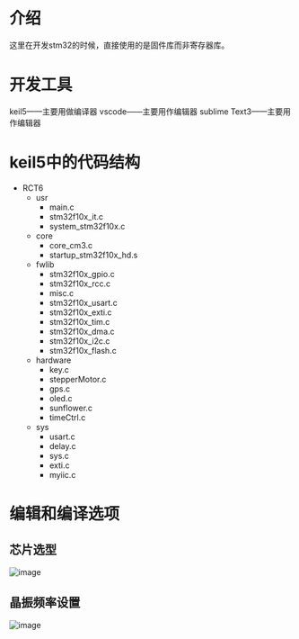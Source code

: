 # 介绍
这里在开发stm32的时候，直接使用的是固件库而非寄存器库。

# 开发工具
keil5——主要用做编译器
vscode——主要用作编辑器
sublime Text3——主要用作编辑器

# keil5中的代码结构
- RCT6
  - usr
    - main.c
    - stm32f10x_it.c
    - system_stm32f10x.c
  - core
    - core_cm3.c
    - startup_stm32f10x_hd.s
  - fwlib
    - stm32f10x_gpio.c
    - stm32f10x_rcc.c
    - misc.c
    - stm32f10x_usart.c
    - stm32f10x_exti.c
    - stm32f10x_tim.c
    - stm32f10x_dma.c
    - stm32f10x_i2c.c
    - stm32f10x_flash.c
  - hardware
    - key.c
    - stepperMotor.c
    - gps.c
    - oled.c
    - sunflower.c
    - timeCtrl.c
  - sys
    - usart.c
    - delay.c
    - sys.c
    - exti.c
    - myiic.c

# 编辑和编译选项

## 芯片选型
![image](https://github.com/helloautomatic/personal-works/assets/88640443/6a36e81b-389d-4cfc-81b6-55165d98e5e7)

## 晶振频率设置
![image](https://github.com/helloautomatic/personal-works/assets/88640443/5bf07706-e4a2-4757-ad72-7520fd2e1205)














